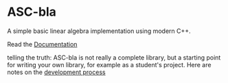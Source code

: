 # ASC-bla
A simple basic linear algebra implementation using modern C++.


Read the [Documentation](https://anschn05.github.io/anfenger/intro.html)


telling the truth: ASC-bla is not really a complete library,
but a starting point for writing your own library, for example as a student's project.
Here are notes on the
[development process](https://jschoeberl.github.io/IntroSC/intro.html)

